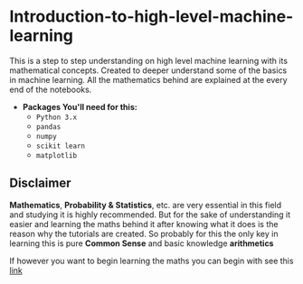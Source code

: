 # Introduction-to-high-level-machine-learning
This is a step to step understanding on high level machine learning with its mathematical concepts.
Created to deeper understand some of the basics in machine learning.
All the mathematics behind are explained at the every end of the notebooks.

* **Packages You'll need for this:**
  * `Python 3.x`
  * `pandas`
  * `numpy`
  * `scikit learn`
  * `matplotlib`

## Disclaimer
**Mathematics**, **Probability & Statistics**, etc. are very essential in this field and studying it is highly recommended.
But for the sake of understanding it easier and learning the maths behind it after knowing what it does is the reason why the tutorials are created.
So probably for this the only key in learning this is pure **Common Sense** and basic knowledge **arithmetics**

If however you want to begin learning the maths you can begin with see this [link](https://github.com/AFAgarap/tensorflow-training/blob/master/getting-started/jupyter-notebooks/%5B0%5D%20Mathematics%20for%20Machine%20Learning.ipynb)